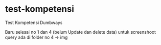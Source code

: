 # test-kompetensi
Test Kompetensi Dumbways

Baru selesai no 1 dan 4 (belum Update dan delete data)
untuk screenshoot query ada di folder no 4 -> img
